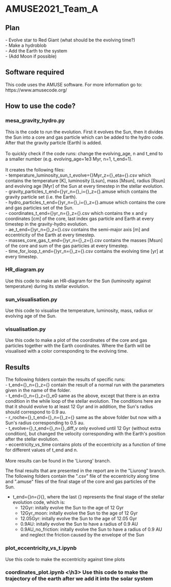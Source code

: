 # AMUSE2021_Team_A

<h2> Plan </h2>
- Evolve star to Red Giant (what should be the evolving time?) <br>
- Make a hydroblob <br>
- Add the Earth to the system <br>
- (Add Moon if possible) <br>

<h2> Software required </h2>
This code uses the AMUSE software. For more information go to: https://www.amusecode.org/

<h2> How to use the code? </h2>
<h3> mesa_gravity_hydro.py </h3>
This is the code to run the evolution. First it evolves the Sun, then it divides the Sun into a core and gas particle which can be added to the hydro code. After that the gravity particle (Earth) is added. <br>
<br>
To quickly check if the code runs: change the evolving_age, n and t_end to a smaller number (e.g. evolving_age=1e3 Myr, n=1, t_end=1).<br>
<br>
It creates the following files: <br>
- temperature_luminosity_sun_t_evolve={}Myr_z={}_eta={}.csv which contains the temperature [K], luminosity [Lsun], mass [Msun], radius [Rsun] and evolving age [Myr] of the Sun at every timestep in the stellar evolution. <br>
- gravity_particles_t_end={}yr_n={}_i={}_z={}.amuse which contains the gravity particle set (i.e. the Earth). <br>
- hydro_particles_t_end={}yr_n={}_i={}_z={}.amuse which contains the core and gas particles set of the Sun. <br>
- coordinates_t_end={}yr_n={}_z={}.csv which contains the x and y coordinates [cm] of the core, last index gas particle and Earth at every timestep in the gravity-hydro evolution. <br>
- ae_t_end={}yr_n={}_z={}.csv contains the semi-major axis [m] and eccentricity of the Earth at every timestep. <br>
- masses_core_gas_t_end={}yr_n={}_z={}.csv contains the masses [Msun] of the core and sum of the gas particles at every timestep. <br>
- time_for_loop_t_end={}yr_n={}_z={}.csv contains the evolving time [yr] at every timestep. <br>

<h3> HR_diagram.py </h3>
Use this code to make an HR-diagram for the Sun (luminosity against temperature) during its stellar evolution.

<h3> sun_visualisation.py </h3>
Use this code to visualise the temperature, luminosity, mass, radius or evolving age of the Sun. 

<h3> visualisation.py </h3>
Use this code to make a plot of the coordinates of the core and gas particles together with the Earth coordinates. Where the Earth will be visualised with a color corresponding to the evolving time.

<h2> Results </h2>
The following folders contain the results of specific runs:<br>
- t_end={}_n={}_z={} contain the result of a normal run with the parameters given in the name of the folder. <br>
- t_end={}_n={}_z={}_e0 same as the above, except that there is an extra condition in the while loop of the stellar evolution. The conditions here are that it should evolve to at least 12 Gyr and in addition, the Sun's radius should correspond to 0.9 au. <br>
- r_roche={}_t_end={}_n={}_z={} same as the above folder but now with a Sun's radius corresponding to 0.5 au. <br>
- t_evolve={}_t_end={}_n={}_diff_v only evolved until 12 Gyr (without extra condition), but changed the velocity corresponding with the Earth's position after the stellar evolution. <br>
- eccentricity_vs_time contains plots of the eccentricity as a function of time for different values of t_end and n. <br>
<br>
More results can be found in the 'Liurong' branch. 

The final results that are presented in the report are in the "Liurong" branch.
The following folders contain the ".csv" file of the eccentricity along time and ".amuse" files of the final stage of the core and gas particles of the Sun.<br>
- t_end={}_n={}_{}, where the last {} represents the final stage of the stellar evolution code, which is: <br>
  - 12Gyr: initally evolve the Sun to the age of 12 Gyr <br>
  - 12Gyr_moon: initally evolve the Sun to the age of 12 Gyr <br>
  - 12.05Gyr: initally evolve the Sun to the age of 12.05 Gyr <br>
  - 0.9AU: initally evolve the Sun to have a radius of 0.9 AU <br>
  - 0.9AU_no_friction: initally evolve the Sun to have a radius of 0.9 AU and neglect the friction caused by the envelope of the Sun <br>

<h3> plot_eccentricity_vs_t.ipynb </h3>
Use this code to make the eccentricity against time plots


<h3> coordinates_plot.ipynb <\h3>
 Use this code to make the trajectory of the earth after we add it into the solar system
